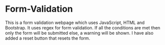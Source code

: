 # Form-Validation
This is a form validation webpage which uses JavaScript, HTML and Bootstrap.
It uses regex for form validation. 
If all the conditions are met then only the form will be submitted else, a warning will be shown.
I have also added a reset button that resets the form.
